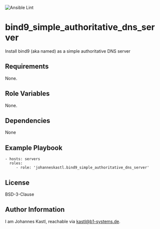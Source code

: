 ![Ansible Lint](https://github.com/johanneskastl/ansible-role-bind9_simple_authoritative_dns_server/workflows/Ansible%20Lint/badge.svg)

bind9_simple_authoritative_dns_server
=========

Install bind9 (aka named) as a simple authoritative DNS server

Requirements
------------

None.

Role Variables
--------------

None.

Dependencies
------------

None

Example Playbook
----------------

    - hosts: servers
      roles:
         - role: 'johanneskastl.bind9_simple_authoritative_dns_server'

License
-------

BSD-3-Clause

Author Information
------------------

I am Johannes Kastl, reachable via kastl@b1-systems.de.
